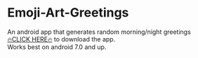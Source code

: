 # Emoji-Art-Greetings
An android app that generates random morning/night greetings</br>
[🔥CLICK HERE🔥](https://drive.google.com/file/d/1TiiPf7gR9X4KIrmkzi3DCxImAB6aroqw/view?usp=share_link) to download the app.</br>
Works best on android 7.0 and up.
